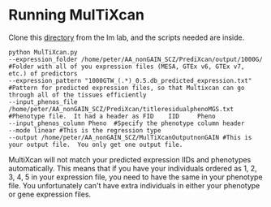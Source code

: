 # Running MulTiXcan

Clone this [directory](https://github.com/hakyimlab/MetaXcan) from the Im lab, and the scripts needed are inside.

```
python MulTiXcan.py 
--expression_folder /home/peter/AA_nonGAIN_SCZ/PrediXcan/output/1000G/ #Folder with all of you expression files (MESA, GTEx v6, GTEx v7, etc.) of predictors
--expression_pattern "1000GTW_(.*)_0.5.db_predicted_expression.txt" #Pattern for predicted expression files, so that Multixcan can go through all of the tissues efficiently
--input_phenos_file /home/peter/AA_nonGAIN_SCZ/PrediXcan/titleresidualphenoMGS.txt  #Phenotype file.  It had a header as FID 	IID 	Pheno
--input_phenos_column Pheno  #Specify the phenotype column header 
--mode linear #This is the regression type
--output /home/peter/AA_nonGAIN_SCZ/MulTiXcanOutputnonGAIN #This is your output file.  You only get one output file.
```

MultiXcan will not match your predicted expression IIDs and phenotypes automatically.
This means that if you have your individuals ordered as 1, 2, 3, 4, 5 in your expression file,
you need to have the same in your phenotype file.
You unfortunately can't have extra individuals in either your phenotype or gene expression files.
